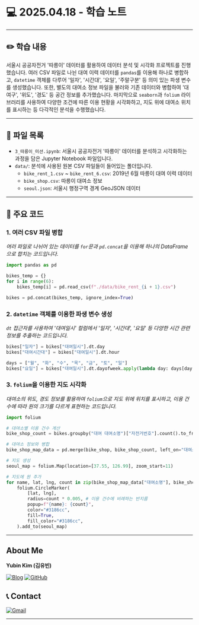 # 💻 2025.04.18 - 학습 노트

---

## ✏️ 학습 내용

서울시 공공자전거 '따릉이' 데이터를 활용하여 데이터 분석 및 시각화 프로젝트를 진행했습니다. 여러 CSV 파일로 나뉜 대여 이력 데이터를 `pandas`를 이용해 하나로 병합하고, `datetime` 객체를 다루어 '일자', '시간대', '요일', '주말구분' 등 의미 있는 파생 변수를 생성했습니다. 또한, 별도의 대여소 정보 파일을 불러와 기존 데이터와 병합하여 '대여구', '위도', '경도' 등 공간 정보를 추가했습니다. 마지막으로 `seaborn`과 `folium` 라이브러리를 사용하여 다양한 조건에 따른 이용 현황을 시각화하고, 지도 위에 대여소 위치를 표시하는 등 다각적인 분석을 수행했습니다.

---

## 📁 파일 목록

- `3_따릉이_미션.ipynb`: 서울시 공공자전거 '따릉이' 데이터를 분석하고 시각화하는 과정을 담은 Jupyter Notebook 파일입니다.
- `data/`: 분석에 사용된 원본 CSV 파일들이 들어있는 폴더입니다.
  - `bike_rent_1.csv` ~ `bike_rent_6.csv`: 2019년 6월 따릉이 대여 이력 데이터
  - `bike_shop.csv`: 따릉이 대여소 정보
  - `seoul.json`: 서울시 행정구역 경계 GeoJSON 데이터

---

## 📌 주요 코드

### 1. 여러 CSV 파일 병합
*여러 파일로 나뉘어 있는 데이터를 `for`문과 `pd.concat`을 이용해 하나의 DataFrame으로 합치는 코드입니다.*
```python
import pandas as pd

bikes_temp = {}
for i in range(6):
    bikes_temp[i] = pd.read_csv(f"./data/bike_rent_{i + 1}.csv")

bikes = pd.concat(bikes_temp, ignore_index=True)
```

### 2. `datetime` 객체를 이용한 파생 변수 생성
*`dt` 접근자를 사용하여 '대여일시' 컬럼에서 '일자', '시간대', '요일' 등 다양한 시간 관련 정보를 추출하는 코드입니다.*
```python
bikes["일자"] = bikes["대여일시"].dt.day
bikes["대여시간대"] = bikes["대여일시"].dt.hour

days = ["월", "화", "수", "목", "금", "토", "일"]
bikes["요일"] = bikes["대여일시"].dt.dayofweek.apply(lambda day: days[day])
```

### 3. `folium`을 이용한 지도 시각화
*대여소의 위도, 경도 정보를 활용하여 `folium`으로 지도 위에 위치를 표시하고, 이용 건수에 따라 원의 크기를 다르게 표현하는 코드입니다.*
```python
import folium

# 대여소별 이용 건수 계산
bike_shop_count = bikes.groupby("대여 대여소명")["자전거번호"].count().to_frame()

# 대여소 정보와 병합
bike_shop_map_data = pd.merge(bike_shop, bike_shop_count, left_on="대여소명", right_index=True)

# 지도 생성
seoul_map = folium.Map(location=[37.55, 126.99], zoom_start=11)

# 지도에 원 추가
for name, lat, lng, count in zip(bike_shop_map_data["대여소명"], bike_shop_map_data["위도"], bike_shop_map_data["경도"], bike_shop_map_data["자전거번호"]):
    folium.CircleMarker(
        [lat, lng],
        radius=count * 0.005, # 이용 건수에 비례하는 반지름
        popup=f"{name}: {count}",
        color="#3186cc",
        fill=True,
        fill_color="#3186cc",
    ).add_to(seoul_map)
```

---

## About Me

**Yubin Kim (김유빈)**

[![Blog](https://img.shields.io/badge/Blog-FF5722?style=for-the-badge&logo=blogger&logoColor=white)](https://cases.tistory.com/)
<a href="https://github.com/yubi0210"><img src="https://img.shields.io/badge/GitHub-181717?style=for-the-badge&logo=github&logoColor=white" alt="GitHub"/></a>

## 📞 Contact
[![Gmail](https://img.shields.io/badge/ubinn0210@gmail.com-D14836?style=for-the-badge&logo=gmail&logoColor=white)](ubinn0210@gmail.com)


---
